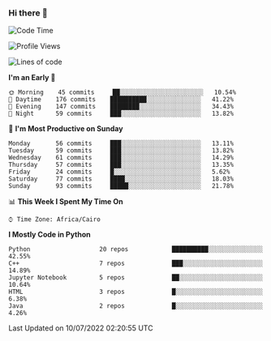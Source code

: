 ### Hi there 👋

<!--
**AMR-KELEG/AMR-KELEG** is a ✨ _special_ ✨ repository because its `README.md` (this file) appears on your GitHub profile.

Here are some ideas to get you started:

- 🔭 I’m currently working on ...
- 🌱 I’m currently learning ...
- 👯 I’m looking to collaborate on ...
- 🤔 I’m looking for help with ...
- 💬 Ask me about ...
- 📫 How to reach me: ...
- 😄 Pronouns: ...
- ⚡ Fun fact: ...
-->

<!--START_SECTION:waka-->
![Code Time](http://img.shields.io/badge/Code%20Time-0%20secs-blue)

![Profile Views](http://img.shields.io/badge/Profile%20Views-4-blue)

![Lines of code](https://img.shields.io/badge/From%20Hello%20World%20I%27ve%20Written-2%20Million%20lines%20of%20code-blue)

**I'm an Early 🐤** 

```text
🌞 Morning    45 commits     ██░░░░░░░░░░░░░░░░░░░░░░░   10.54% 
🌆 Daytime    176 commits    ██████████░░░░░░░░░░░░░░░   41.22% 
🌃 Evening    147 commits    ████████░░░░░░░░░░░░░░░░░   34.43% 
🌙 Night      59 commits     ███░░░░░░░░░░░░░░░░░░░░░░   13.82%

```
📅 **I'm Most Productive on Sunday** 

```text
Monday       56 commits     ███░░░░░░░░░░░░░░░░░░░░░░   13.11% 
Tuesday      59 commits     ███░░░░░░░░░░░░░░░░░░░░░░   13.82% 
Wednesday    61 commits     ███░░░░░░░░░░░░░░░░░░░░░░   14.29% 
Thursday     57 commits     ███░░░░░░░░░░░░░░░░░░░░░░   13.35% 
Friday       24 commits     █░░░░░░░░░░░░░░░░░░░░░░░░   5.62% 
Saturday     77 commits     ████░░░░░░░░░░░░░░░░░░░░░   18.03% 
Sunday       93 commits     █████░░░░░░░░░░░░░░░░░░░░   21.78%

```


📊 **This Week I Spent My Time On** 

```text
⌚︎ Time Zone: Africa/Cairo

```

**I Mostly Code in Python** 

```text
Python                   20 repos            ██████████░░░░░░░░░░░░░░░   42.55% 
C++                      7 repos             ███░░░░░░░░░░░░░░░░░░░░░░   14.89% 
Jupyter Notebook         5 repos             ██░░░░░░░░░░░░░░░░░░░░░░░   10.64% 
HTML                     3 repos             █░░░░░░░░░░░░░░░░░░░░░░░░   6.38% 
Java                     2 repos             █░░░░░░░░░░░░░░░░░░░░░░░░   4.26%

```



 Last Updated on 10/07/2022 02:20:55 UTC
<!--END_SECTION:waka-->
